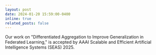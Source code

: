 ```yaml
---
layout: post
date: 2024-01-20 15:59:00-0400
inline: true
related_posts: false
---
```


Our work on "Differentiated Aggregation to Improve Generalization in Federated Learning," is accepted by AAAI Scalable and Efficient Artificial Intelligence Systems (SEAS) 2025.
